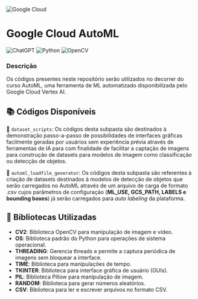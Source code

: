 ![Google Cloud](https://img.shields.io/badge/GoogleCloud-%234285F4.svg?style=for-the-badge&logo=google-cloud&logoColor=white)

# Google Cloud AutoML

![ChatGPT](https://img.shields.io/badge/chatGPT-74aa9c?style=for-the-badge&logo=openai&logoColor=white)
![Python](https://img.shields.io/badge/python-3670A0?style=for-the-badge&logo=python&logoColor=ffdd54)
![OpenCV](https://img.shields.io/badge/opencv-%23white.svg?style=for-the-badge&logo=opencv&logoColor=white)

 ### Descrição
 Os códigos presentes neste repositório serão utilizados no decorrer do curso AutoML, uma ferramenta de ML automatizado disponibilizada pelo Google Cloud Vertex AI.

## 📚 Códigos Disponíveis

📁 `dataset_scripts`: Os códigos desta subpasta são destinados à demonstração passo-a-passo de possibilidades de interfaces gráficas facilmente geradas por usuários sem experiência prévia através de ferramentas de IA para com finalidade de facilitar a captação de imagens para construção de datasets para modelos de imagem como classificação ou detecção de objetos.

📁 `automl_loadfile_generator`: Os códigos desta subpasta são referentes à criação de datasets destinados à modelos de detecção de objetos que serão carregados no AutoML através de um arquivo de carga de formato .csv cujos parâmetros de configuração (**ML_USE, GCS_PATH, LABELS e bounding boxes**) já serão carregados para _auto labeling_ da plataforma.

 ## 📌 Bibliotecas Utilizadas
- **CV2**: Biblioteca OpenCV para manipulação de imagem e vídeo.
- **OS**: Biblioteca padrão do Python para operações de sistema operacional.
- **THREADING**: Gerencia threads e permite a captura periódica de imagens sem bloquear a interface.
- **TIME**: Biblioteca para manipulações de tempo.
- **TKINTER**: Biblioteca para interface gráfica de usuário (GUIs).
- **PIL**: Biblioteca Pillow para manipulação de imagem.
- **RANDOM**: Biblioteca para gerar números aleatórios.
- **CSV**: Biblioteca para ler e escrever arquivos no formato CSV.
